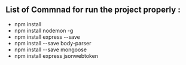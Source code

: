 ## List of Commnad for run the project properly :
-   npm install
-   npm install nodemon -g
-   npm install express --save
-   npm install --save body-parser
-   npm install --save mongoose
-   npm install express jsonwebtoken